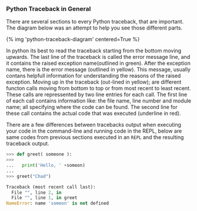 ### Python Traceback in General

There are several sections to every Python traceback, that are important. The diagram below was an attempt to help you see those different parts.

{% img 'python-traceback-diagram' centered=True %}

In python its best to read the traceback starting from the bottom moving upwards. 
The last line of the traceback is called the error message line, and it contains the raised exception name(outlined in green). 
After the exception name, there is the error message (outlined in yellow). 
This message, usually contans helpfull information for understanding the reasons of the raised exception. 
Moving up in the traceback (out-lined in yellow); are different functon calls moving from bottom to top or from most recent to least recent. 
These calls are repressented by two line entries for each call. 
The first line of each call contains information like: the file name, line number and module name; all specifying where the code can be found. 
The second line for these call contains the actual code that was executed (underline in red).

There are a few differences between tracebacks output when executing your code in the command-line and running code in the REPL, below are same codes from previous sections executed in an `REPL` and the resulting traceback output.

```python
>>> def greet( someone ):
>>>
...   print('Hello, ' +someon)
... 
>>> greet("Chad")

Traceback (most recent call last):
  File "", line 2, in 
  File "", line 1, in greet
NameError: name 'someon' is not defined
```
